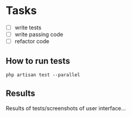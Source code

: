 # Tasks

- [ ] write tests
- [ ] write passing code
- [ ] refactor code

## How to run tests

```shell
php artisan test --parallel
```

## Results

Results of tests/screenshots of user interface...
